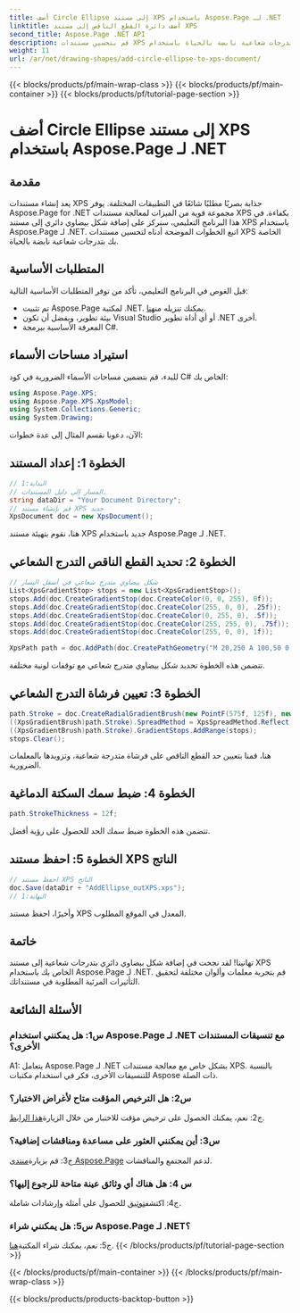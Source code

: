 ```yaml
---
title: أضف Circle Ellipse إلى مستند XPS باستخدام Aspose.Page لـ .NET
linktitle: أضف دائرة القطع الناقص إلى مستند XPS
second_title: Aspose.Page .NET API
description: قم بتحسين مستندات XPS بتدرجات شعاعية نابضة بالحياة باستخدام Aspose.Page لـ .NET. اتبع دليلنا خطوة بخطوة للحصول على تأثيرات بصرية مذهلة.
weight: 11
url: /ar/net/drawing-shapes/add-circle-ellipse-to-xps-document/
---
```


{{< blocks/products/pf/main-wrap-class >}}
{{< blocks/products/pf/main-container >}}
{{< blocks/products/pf/tutorial-page-section >}}

# أضف Circle Ellipse إلى مستند XPS باستخدام Aspose.Page لـ .NET

## مقدمة

يعد إنشاء مستندات XPS جذابة بصريًا مطلبًا شائعًا في التطبيقات المختلفة. يوفر Aspose.Page for .NET مجموعة قوية من الميزات لمعالجة مستندات XPS بكفاءة. في هذا البرنامج التعليمي، سنركز على إضافة شكل بيضاوي دائري إلى مستند XPS باستخدام Aspose.Page لـ .NET. اتبع الخطوات الموضحة أدناه لتحسين مستندات XPS الخاصة بك بتدرجات شعاعية نابضة بالحياة.

## المتطلبات الأساسية

قبل الغوص في البرنامج التعليمي، تأكد من توفر المتطلبات الأساسية التالية:

-  تم تثبيت Aspose.Page لمكتبة .NET. يمكنك تنزيله من[هنا](https://releases.aspose.com/page/net/).
- بيئة تطوير، ويفضل أن تكون Visual Studio أو أي أداة تطوير .NET أخرى.
- المعرفة الأساسية ببرمجة C#.

## استيراد مساحات الأسماء

للبدء، قم بتضمين مساحات الأسماء الضرورية في كود C# الخاص بك:

```csharp
using Aspose.Page.XPS;
using Aspose.Page.XPS.XpsModel;
using System.Collections.Generic;
using System.Drawing;
```

الآن، دعونا نقسم المثال إلى عدة خطوات:

## الخطوة 1: إعداد المستند

```csharp
// البداية:1
// المسار إلى دليل المستندات.
string dataDir = "Your Document Directory";
// قم بإنشاء مستند XPS جديد
XpsDocument doc = new XpsDocument();
```

هنا، نقوم بتهيئة مستند XPS جديد باستخدام Aspose.Page لـ .NET.

## الخطوة 2: تحديد القطع الناقص التدرج الشعاعي

```csharp
// شكل بيضاوي متدرج شعاعي في أسفل اليسار
List<XpsGradientStop> stops = new List<XpsGradientStop>();
stops.Add(doc.CreateGradientStop(doc.CreateColor(0, 0, 255), 0f));
stops.Add(doc.CreateGradientStop(doc.CreateColor(255, 0, 0), .25f));
stops.Add(doc.CreateGradientStop(doc.CreateColor(0, 255, 0), .5f));
stops.Add(doc.CreateGradientStop(doc.CreateColor(255, 255, 0), .75f));
stops.Add(doc.CreateGradientStop(doc.CreateColor(255, 0, 0), 1f));

XpsPath path = doc.AddPath(doc.CreatePathGeometry("M 20,250 A 100,50 0 1 1 220,250 100,50 0 1 1 20,250"));
```

تتضمن هذه الخطوة تحديد شكل بيضاوي متدرج شعاعي مع توقفات لونية مختلفة.

## الخطوة 3: تعيين فرشاة التدرج الشعاعي

```csharp
path.Stroke = doc.CreateRadialGradientBrush(new PointF(575f, 125f), new PointF(575f, 100f), 75f, 50f);
((XpsGradientBrush)path.Stroke).SpreadMethod = XpsSpreadMethod.Reflect;
((XpsGradientBrush)path.Stroke).GradientStops.AddRange(stops);
stops.Clear();
```

هنا، قمنا بتعيين حد القطع الناقص على فرشاة متدرجة شعاعية، وتزويدها بالمعلمات الضرورية.

## الخطوة 4: ضبط سمك السكتة الدماغية

```csharp
path.StrokeThickness = 12f;
```

تتضمن هذه الخطوة ضبط سمك الحد للحصول على رؤية أفضل.

## الخطوة 5: احفظ مستند XPS الناتج

```csharp
// احفظ مستند XPS الناتج
doc.Save(dataDir + "AddEllipse_outXPS.xps");
// النهاية:1
```

وأخيرًا، احفظ مستند XPS المعدل في الموقع المطلوب.

## خاتمة

تهانينا! لقد نجحت في إضافة شكل بيضاوي دائري بتدرجات شعاعية إلى مستند XPS الخاص بك باستخدام Aspose.Page لـ .NET. قم بتجربة معلمات وألوان مختلفة لتحقيق التأثيرات المرئية المطلوبة في مستنداتك.

## الأسئلة الشائعة

### س1: هل يمكنني استخدام Aspose.Page لـ .NET مع تنسيقات المستندات الأخرى؟

A1: يتعامل Aspose.Page لـ .NET بشكل خاص مع معالجة مستندات XPS. بالنسبة للتنسيقات الأخرى، فكر في استخدام مكتبات Aspose ذات الصلة.

### س2: هل الترخيص المؤقت متاح لأغراض الاختبار؟

 ج2: نعم، يمكنك الحصول على ترخيص مؤقت للاختبار من خلال الزيارة[هذا الرابط](https://purchase.aspose.com/temporary-license/).

### س3: أين يمكنني العثور على مساعدة ومناقشات إضافية؟

 ج3: قم بزيارة[منتدى Aspose.Page](https://forum.aspose.com/c/page/39) لدعم المجتمع والمناقشات.

### س 4: هل هناك أي وثائق عينة متاحة للرجوع إليها؟

 ج4: اكتشف[توثيق](https://reference.aspose.com/page/net/) للحصول على أمثلة وإرشادات شاملة.

### س5: هل يمكنني شراء Aspose.Page لـ .NET؟

 ج5: نعم، يمكنك شراء المكتبة[هنا](https://purchase.aspose.com/buy).
{{< /blocks/products/pf/tutorial-page-section >}}

{{< /blocks/products/pf/main-container >}}
{{< /blocks/products/pf/main-wrap-class >}}

{{< blocks/products/products-backtop-button >}}
